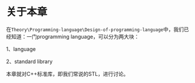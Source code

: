 # 关于本章

在`Theory\Programming-language\Design-of-programming-language`中，我们已经知道：一门programming language，可以分为两大块：

1、language 

2、standard library

本章就对C++标准库，即我们常说的STL，进行讨论。
